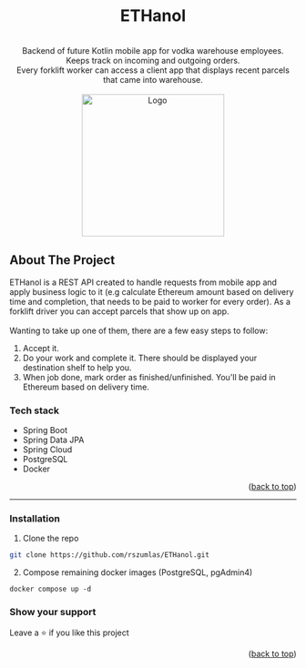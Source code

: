 <div align="center">
<h1 align="center">ETHanol</h1>

<br>

<a align="center">
Backend of future Kotlin mobile app for vodka warehouse employees. Keeps track on incoming and outgoing orders. <br>
Every forklift worker can access a client app that displays recent parcels that came into warehouse.
</a>
<br><br>
<img src="https://i.ibb.co/kXJBD13/forklift-reverse.png" alt="Logo" width="250">
</div>


<!-- ABOUT THE PROJECT -->
## About The Project

ETHanol is a REST API created to handle requests from mobile app and apply business logic to it (e.g calculate Ethereum amount based on delivery time and completion, that needs to be paid to worker for every order).
As a forklift driver you can accept parcels that show up on app.
<br><br>
Wanting to take up one of them, there are a few easy steps to follow:
1. Accept it.
2. Do your work and complete it. There should be displayed your destination shelf to help you.
3. When job done, mark order as finished/unfinished. You'll be paid in Ethereum based on delivery time.

### Tech stack

* Spring Boot
* Spring Data JPA
* Spring Cloud
* PostgreSQL
* Docker

<p align="right">(<a href="#readme-top">back to top</a>)</p>

***

### Installation
1. Clone the repo
  ```sh
  git clone https://github.com/rszumlas/ETHanol.git
  ```
2. Compose remaining docker images (PostgreSQL, pgAdmin4)
  ```
  docker compose up -d
  ```

### Show your support
Leave a ⭐ if you like this project
<p align="right">(<a href="#readme-top">back to top</a>)</p>
